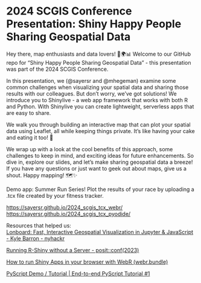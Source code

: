 
<!-- README.md is generated from README.Rmd. Please edit that file -->

# 2024 SCGIS Conference Presentation: Shiny Happy People Sharing Geospatial Data

<!-- badges: start -->
<!-- badges: end -->

Hey there, map enthusiasts and data lovers! 👋🌍📊 Welcome to our GitHub
repo for “Shiny Happy People Sharing Geospatial Data” - this
presentation was part of the 2024 SCGIS Conference.

In this presentation, we (@sayersr and @mhegeman) examine some common
challenges when visualizing your spatial data and sharing those results
with our colleagues. But don’t worry, we’ve got solutions! We introduce
you to Shinylive - a web app framework that works with both R and
Python. With Shinylive you can create lightweight, serverless apps that
are easy to share.

We walk you through building an interactive map that can plot your
spatial data using Leaflet, all while keeping things private. It’s like
having your cake and eating it too! 🍰

We wrap up with a look at the cool benefits of this approach, some
challenges to keep in mind, and exciting ideas for future enhancements.
So dive in, explore our slides, and let’s make sharing geospatial data a
breeze! If you have any questions or just want to geek out about maps,
give us a shout. Happy mapping! 🗺️✨

Demo app: Summer Run Series! Plot the results of your race by uploading
a .tcx file created by your fitness tracker.

<https://sayersr.github.io/2024_scgis_tcx_webr/>  
<https://sayersr.github.io/2024_scgis_tcx_pyodide/>

Resources that helped us:  
[Lonboard: Fast, Interactive Geospatial Visualization in Jupyter &
JavaScript - Kyle Barron -
nyhackr](https://www.youtube.com/live/p3zh85rq6A8?si=dRc5u9REmXB83UYN)

[Running R-Shiny without a Server -
posit::conf(2023)](https://youtu.be/j1M6YyU2ZX8?si=3qX_sW5Kn6DStAZA)

[How to run Shiny Apps in your browser with WebR
(webr.bundle)](https://youtu.be/ZvodHcGsgrU?si=5NPiQt5jUHoUem_d)

[PyScript Demo / Tutorial \| End-to-end PyScript Tutorial
\#1](https://youtu.be/Qo8dXyKXyME?si=Vu5VZEivUKxtEPDA)
